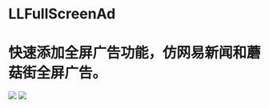 # LLFullScreenAd
快速添加全屏广告功能，仿网易新闻和蘑菇街全屏广告。
=
![](https://github.com/Running2snail/LLFullScreenAd/raw/master/FullScreenAdGif/fullScreenAd1.gif) 
![](https://github.com/Running2snail/LLFullScreenAd/raw/master/FullScreenAdGif/fullScreenAd2.gif) 
